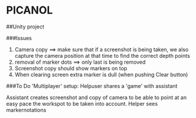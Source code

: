 # PICANOL
##Unity project

###Issues
1. Camera copy ==> make sure that if a screenshot is being taken, we also capture the camera position at that time to find the correct depth points
2. removal of marker dots ==> only last is being removed
3. Screenshot copy should show markers on top
4. When clearing screen extra marker is dull (when pushing Clear button)

###To Do
'Multiplayer' setup: Helpuser shares a 'game' with assistant


Assistant creates screenshot and copy of camera to be able to point at an easy pace the workspot to be taken into account. Helper sees markernotations
